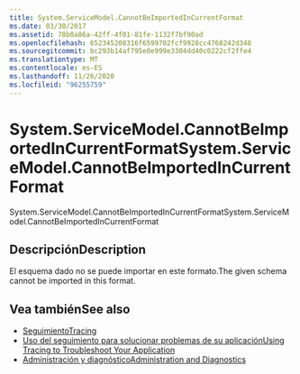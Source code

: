 ```yaml
---
title: System.ServiceModel.CannotBeImportedInCurrentFormat
ms.date: 03/30/2017
ms.assetid: 78b0a86a-42ff-4f01-81fe-1132f7bf90ad
ms.openlocfilehash: 652345208316f6599702fcf9928cc4768242d348
ms.sourcegitcommit: bc293b14af795e0e999e3304dd40c0222cf2ffe4
ms.translationtype: MT
ms.contentlocale: es-ES
ms.lasthandoff: 11/26/2020
ms.locfileid: "96255759"
---
```

# <a name="systemservicemodelcannotbeimportedincurrentformat"></a><span data-ttu-id="5d295-102">System.ServiceModel.CannotBeImportedInCurrentFormat</span><span class="sxs-lookup"><span data-stu-id="5d295-102">System.ServiceModel.CannotBeImportedInCurrentFormat</span></span>

<span data-ttu-id="5d295-103">System.ServiceModel.CannotBeImportedInCurrentFormat</span><span class="sxs-lookup"><span data-stu-id="5d295-103">System.ServiceModel.CannotBeImportedInCurrentFormat</span></span>  
  
## <a name="description"></a><span data-ttu-id="5d295-104">Descripción</span><span class="sxs-lookup"><span data-stu-id="5d295-104">Description</span></span>  

 <span data-ttu-id="5d295-105">El esquema dado no se puede importar en este formato.</span><span class="sxs-lookup"><span data-stu-id="5d295-105">The given schema cannot be imported in this format.</span></span>  
  
## <a name="see-also"></a><span data-ttu-id="5d295-106">Vea también</span><span class="sxs-lookup"><span data-stu-id="5d295-106">See also</span></span>

- [<span data-ttu-id="5d295-107">Seguimiento</span><span class="sxs-lookup"><span data-stu-id="5d295-107">Tracing</span></span>](index.md)
- [<span data-ttu-id="5d295-108">Uso del seguimiento para solucionar problemas de su aplicación</span><span class="sxs-lookup"><span data-stu-id="5d295-108">Using Tracing to Troubleshoot Your Application</span></span>](using-tracing-to-troubleshoot-your-application.md)
- [<span data-ttu-id="5d295-109">Administración y diagnóstico</span><span class="sxs-lookup"><span data-stu-id="5d295-109">Administration and Diagnostics</span></span>](../index.md)
